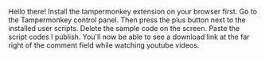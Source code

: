 Hello there!
Install the tampermonkey extension on your browser first.
Go to the Tampermonkey control panel.
Then press the plus button next to the installed user scripts.
Delete the sample code on the screen.
Paste the script codes I publish.
You'll now be able to see a download link at the far right of the comment field while watching youtube videos.
